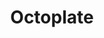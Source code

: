 ---
title: Octoplate
github_link: https://github.com/mjhea0/octoplate
demo_screenshot: https://github.com/mjhea0/octoplate#screenshots
demo_preview: 
description: Based on Twitter Bootstrap 3, Responsive, Easily Customizable
---